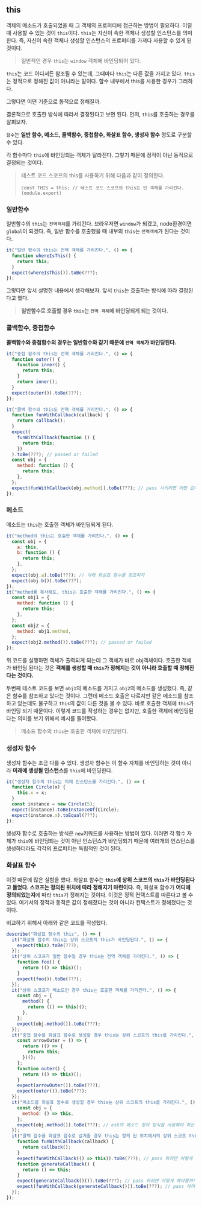 ## this

객체의 메소드가 호출되었을 때 그 객체의 프로퍼티에 접근하는 방법이 필요하다. 이럴 때 사용할 수 있는 것이 `this`이다. `this`는 자신이 속한 객체나 생성할 인스턴스를 의미한다. 즉, 자신이 속한 객체나 생성할 인스턴스의 프로퍼티를 가져다 사용할 수 있게 된 것이다.

> 일반적인 경우 `this`는 `window` 객체에 바인딩되어 있다.

`this`는 코드 어디서든 참조될 수 있는데, 그때마다 `this`는 다른 값을 가지고 있다. `this`는 정적으로 정해진 값이 아니라는 말이다. 함수 내부에서 this를 사용한 경우가 그러하다.

그렇다면 어떤 기준으로 동적으로 정해질까.

결론적으로 호출한 방식에 따라서 결정된다고 보면 된다. 먼저, `this`를 호출하는 경우를 살펴보자.

`함수`는 **일반 함수, 메소드, 콜백함수, 중첩함수, 화살표 함수, 생성자 함수** 정도로 구분할 수 있다.

각 함수마다 `this`에 바인딩되는 객체가 달라진다. 그렇기 때문에 정적이 아닌 동적으로 결정되는 것이다.

> 테스트 코드 스코프의 this를 사용하기 위해 다음과 같이 정의한다.
>
> `const THIS = this; // 테스트 코드 스코프의 this는 빈 객체를 가리킨다. (module.export)`

### 일반함수

일반함수의 `this`는 `전역객체`를 가리킨다. 브라우저면 `window`가 되겠고, node환경이면 `global`이 되겠다. 즉, 일반 함수를 호출했을 때 내부의 `this`는 `전역객체`가 된다는 것이다.

```javascript
it("일반 함수의 this는 전역 객체를 가리킨다.", () => {
  function whereIsThis() {
    return this;
  }
  expect(whereIsThis()).toBe(???);
});
```

그렇다면 앞서 설명한 내용에서 생각해보자. 앞서 `this`는 호출하는 방식에 따라 결정된다고 했다.

> **일반함수로 호출할 경우 `this`는 `전역 객체`에 바인딩되게 되는 것이다.**

### 콜백함수, 중첩함수

**콜백함수와 중첩함수의 경우는 일반함수와 같기 때문에 `전역 객체`가 바인딩된다.**

```javascript
it("중첩 함수의 this는 전역 객체를 가리킨다.", () => {
  function outer() {
    function inner() {
      return this;
    }
    return inner();
  }
  expect(outer()).toBe(???);
});
```

```javascript
it("콜백 함수의 this도 전역 객체를 가리킨다.", () => {
  function funWithCallback(callback) {
    return callback();
  }
  expect(
    funWithCallback(function () {
      return this;
    })
  ).toBe(???); // passed or failed
  const obj = {
    method: function () {
      return this;
    },
  };
  expect(funWithCallback(obj.method)).toBe(???); // pass 시키려면 어떤 값이 들어갈까?
});
```

### 메소드

메소드는 `this`는 호출한 객체가 바인딩되게 된다.

```javascript
it("method의 this는 호출한 객체를 가리킨다.", () => {
  const obj = {
    a: this,
    b: function () {
      return this;
    },
  };
  expect(obj.a).toBe(???); // 아래 화살표 함수를 참조하자
  expect(obj.b()).toBe(???);
});
it("method를 복사해도, this는 호출한 객체를 가리킨다.", () => {
  const obj1 = {
    method: function () {
      return this;
    },
  };
  const obj2 = {
    method: obj1.method,
  };
  expect(obj2.method()).toBe(???); // passed or failed
});
```

위 코드를 실행하면 객체가 출력되게 되는데 그 객체가 바로 obj객체이다. 호출한 객체가 바인딩 된다는 것은 **객체를 생성할 때 `this`가 정해지는 것이 아니라 호출할 때 정해진다는 것이다.**

두번째 테스트 코드를 보면 `obj1`의 메소드를 가지고 `obj2`의 메소드를 생성했다. 즉, 같은 함수를 참조하고 있다는 것이다. 그런데 메소드 호출은 다르지만 같은 메소드를 참조하고 있는데도 불구하고 `this`의 값이 다른 것을 볼 수 있다. 바로 호출한 객체에 `this`가 바인딩 되기 때문이다. 이렇게 코드를 작성하는 경우는 없지만, 호출한 객체에 바인딩된다는 의미를 보기 위해서 예시를 들어봤다.

> 메소드 함수의 `this`는 호출한 객체에 바인딩된다.

### 생성자 함수

생성자 함수는 조금 다를 수 있다. 생성자 함수는 이 함수 자체를 바인딩하는 것이 아니라 **미래에 생성될 인스턴스**를 `this`에 바인딩한다.

```javascript
it("생성자 함수의 this는 미래 인스턴스를 가리킨다.", () => {
  function Circle(x) {
    this.x = x;
  }
  const instance = new Circle(5);
  expect(instance).toBeInstanceOf(Circle);
  expect(instance.x).toEqual(???);
});
```

생성자 함수로 호출하는 방식은 `new`키워드를 사용하는 방법이 있다. 이러면 각 함수 자체가 `this`에 바인딩되는 것이 아닌 인스턴스가 바인딩되기 때문에 여러개의 인스턴스를 생성하더라도 각각의 프로퍼티는 독립적인 것이 된다.

### 화살표 함수

이것 때문에 많은 실험을 했다. 화살표 함수는 **`this`에 상위 스코프의 `this`가 바인딩된다고 들었다. 스코프는 정의된 위치에 따라 정해지기 마련이다.** 즉, 화살표 함수가 **어디에 정의되었는지**에 따라 `this`가 정해지는 것이다. 이것은 정적 컨텍스트를 따른다고 볼 수 있다. 여기서의 정적과 동적은 값이 정해졌다는 것이 아니라 컨택스트가 정해졌다는 것이다.

비교하기 위해서 아래와 같은 코드를 작성했다.

```javascript
describe("화살표 함수의 this", () => {
  it("화살표 함수의 this는 상위 스코프의 this가 바인딩된다.", () => {
    expect(this).toBe(???);
  });
  it("상위 스코프가 일반 함수일 경우 this는 전역 객체를 가리킨다.", () => {
    function foo() {
      return (() => this)();
    }
    expect(foo()).toBe(???);
  });
  it("상위 스코프가 메소드인 경우 this는 호출한 객체를 가리킨다.", () => {
    const obj = {
      method() {
        return (() => this)();
      },
    };
    expect(obj.method()).toBe(???);
  });
  it("중첩 함수를 화살표 함수로 생성할 경우 this는 상위 스코프의 this를 가리킨다.", () => {
    const arrowOuter = () => {
      return (() => {
        return this;
      })();
    };
    function outer() {
      return (() => this)();
    }
    expect(arrowOuter()).toBe(???);
    expect(outer()).toBe(???);
  });
  it("메소드를 화살표 함수로 생성할 경우 this는 상위 스코프의 this를 가리킨다.", () => {
    const obj = {
      method: () => this,
    };
    expect(obj.method()).toBe(???); // es6의 메소드 정의 방식을 사용해야 하는 이유
  });
  it("콜백 함수를 화살표 함수로 넘겨줄 경우 this는 정의 된 위치에서의 상위 스코프 this를 가리킨다.", () => {
    function funWithCallback(callback) {
      return callback();
    }
    expect(funWithCallback(() => this)).toBe(???); // pass 하려면 어떻게 해야할까?
    function generateCallback() {
      return () => this;
    }
    expect(generateCallback()()).toBe(???); // pass 하려면 어떻게 해야할까?
    expect(funWithCallback(generateCallback())).toBe(???); // pass 하려면 어떻게 해야할까?
  });
});
```
